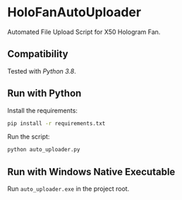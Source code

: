 # HoloFanAutoUploader

Automated File Upload Script for X50 Hologram Fan.

## Compatibility

Tested with *Python 3.8*.

## Run with Python

Install the requirements:

```bash
pip install -r requirements.txt
```

Run the script:

```bash
python auto_uploader.py
```

## Run with Windows Native Executable

Run `auto_uploader.exe` in the project root.
